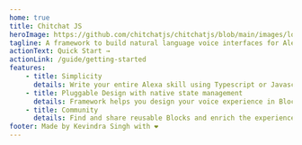 ```yaml
---
home: true
title: Chitchat JS
heroImage: https://github.com/chitchatjs/chitchatjs/blob/main/images/logo/128x128.png?raw=true
tagline: A framework to build natural language voice interfaces for Alexa Skill.
actionText: Quick Start →
actionLink: /guide/getting-started
features:
    - title: Simplicity
      details: Write your entire Alexa skill using Typescript or Javascript.
    - title: Pluggable Design with native state management
      details: Framework helps you design your voice experience in Blocks, that you can reuse. No more hassle to write code to manage hundreds of state. Just plugin Blocks where you want to handle a specific experience.
    - title: Community
      details: Find and share reusable Blocks and enrich the experience even further.
footer: Made by Kevindra Singh with ❤️
---
```

